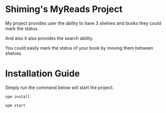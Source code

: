 # Shiming's MyReads Project

My project provides user the ability to have 3 shelves and books they could mark the status. 

And also it also provides the search ability. 

You could easily mark the status of your book by moving them between shelves.

# Installation Guide
Simply run the command below will start the project.

```
npm install

npm start
```

